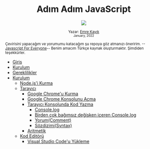 <div align="center">
  <h1>Adım Adım JavaScript</h1>
  <a class="header-badge" target="_blank" href="https://instagram.com/emrekayik/">
  <img src="https://img.shields.io/badge/style--5eba00.svg?label=Instagram&logo=Instagram&style=social">
  </a>

  <sub>Yazar:
  <a href="https://instagram/emrekayik" target="_blank">Emre Kayık</a><br>
  <small> January, 2022</small>
  </sub>
</div>

<div>
<small>
  Çevirisini yapacağım ve yorumumu katacağım şu repoya göz atmanızı öneririm.
    --<a class="header-badge" target="_blank" href="https://github.com/Asabeneh/JavaScript-for-Everyone">Javascript For Everyone</a>--
  Benim amacım Türkçe kaynak oluşturmaktır. Şimdiden teşekkürler.
</small>


</div> 

- [Giriş](#giris)
- [Kurulum](#kurulum)
- [Gereklilikler](#gereklilikler)
- [Kurulum](#setup-kurulum-1)
  - [Node.js'i Kurma](#nodejs-indir)
  - [Tarayıcı](#tarayici)
    - [Google Chrome'u Kurma](#google-chrome-indir)
    - [Google Chrome Konsolunu Açma](#google-chrome-konsol-ac)
    - [Tarayıcı Konsolunda Kod Yazma](#tarayici-konsolunda-kod-yazma)
      - [Console.log](#consolelog)
      - [Birden çok bağımsız değişken içeren Console.log](#cok-degiskenli-consolelog)
      - [Yorum(Comment)](#yorum)
      - [Sözdizimi(Syntax)](#sozdizimi)
    - [Aritmetik](#aritmetik)
  - [Kod Editörü](#kod-editor)
    - [Visual Studio Code'u Yükleme](#visual-studio-code-indir)
